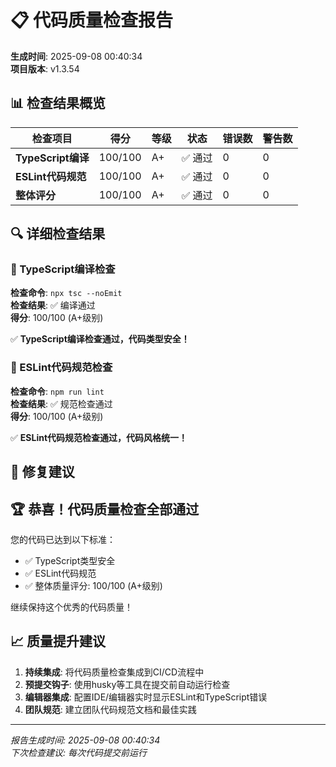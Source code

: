 # 📋 代码质量检查报告

**生成时间**: 2025-09-08 00:40:34  
**项目版本**: v1.3.54

## 📊 检查结果概览

| 检查项目 | 得分 | 等级 | 状态 | 错误数 | 警告数 |
|---------|------|------|------|--------|--------|
| **TypeScript编译** | 100/100 | A+ | ✅ 通过 | 0 | 0 |
| **ESLint代码规范** | 100/100 | A+ | ✅ 通过 | 0 | 0 |
| **整体评分** | 100/100 | A+ | ✅ 通过 | 0 | 0 |

## 🔍 详细检查结果

### 📝 TypeScript编译检查

**检查命令**: `npx tsc --noEmit`  
**检查结果**: ✅ 编译通过  
**得分**: 100/100 (A+级别)





✅ **TypeScript编译检查通过，代码类型安全！**

### 🔧 ESLint代码规范检查

**检查命令**: `npm run lint`  
**检查结果**: ✅ 规范检查通过  
**得分**: 100/100 (A+级别)



✅ **ESLint代码规范检查通过，代码风格统一！**

## 🎯 修复建议






## 🏆 恭喜！代码质量检查全部通过

您的代码已达到以下标准：
- ✅ TypeScript类型安全
- ✅ ESLint代码规范
- ✅ 整体质量评分: 100/100 (A+级别)

继续保持这个优秀的代码质量！


## 📈 质量提升建议

1. **持续集成**: 将代码质量检查集成到CI/CD流程中
2. **预提交钩子**: 使用husky等工具在提交前自动运行检查
3. **编辑器集成**: 配置IDE/编辑器实时显示ESLint和TypeScript错误
4. **团队规范**: 建立团队代码规范文档和最佳实践

---

*报告生成时间: 2025-09-08 00:40:34*  
*下次检查建议: 每次代码提交前运行*